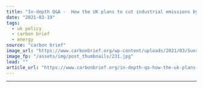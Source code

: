 ```yaml
---
title: "In-depth Q&A -  How the UK plans to cut industrial emissions by two-thirds"
date: "2021-03-19"
tags: 
  - uk policy
  - carbon brief
  - energy
source: "carbon brief"
image_url: "https://www.carbonbrief.org/wp-content/uploads/2021/03/Sunrise-at-British-Steel-Limited-Steelworks-2ETR6EY-583x372.jpg"
image_fp: "/assets/img/post_thumbnails/231.jpg"
lead: ""
article_url: "https://www.carbonbrief.org/in-depth-qa-how-the-uk-plans-to-cut-industrial-emissions-by-two-thirds"
---
```


---
